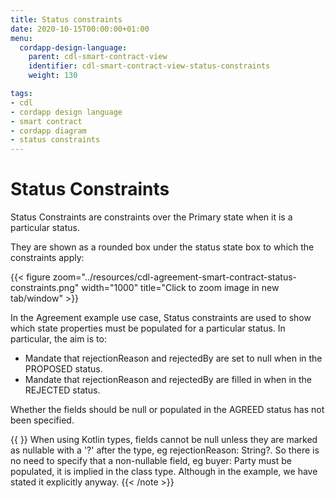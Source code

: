 ```yaml
---
title: Status constraints
date: 2020-10-15T00:00:00+01:00
menu:
  cordapp-design-language:
    parent: cdl-smart-contract-view
    identifier: cdl-smart-contract-view-status-constraints
    weight: 130

tags:
- cdl
- cordapp design language
- smart contract
- cordapp diagram
- status constraints
---
```


# Status Constraints

Status Constraints are constraints over the Primary state when it is a particular status.

They are shown as a rounded box under the status state box to which the constraints apply:

{{< figure zoom="../resources/cdl-agreement-smart-contract-status-constraints.png" width="1000" title="Click to zoom image in new tab/window" >}}


In the Agreement example use case, Status constraints are used to show which state properties must be populated for a particular status. In particular, the aim is to:

* Mandate that rejectionReason and rejectedBy are set to null when in the PROPOSED status.
* Mandate that rejectionReason and rejectedBy are filled in when in the REJECTED status.

Whether the fields should be null or populated in the AGREED status has not been specified.

{{ <note> }}
When using Kotlin types, fields cannot be null unless they are marked as nullable with a '?' after the type, eg rejectionReason: String?. So there is no need to specify that a non-nullable field, eg buyer: Party must be populated, it is implied in the class type. Although in the example, we have stated it explicitly anyway.
{{< /note >}}
